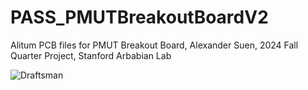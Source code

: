 # PASS_PMUTBreakoutBoardV2
Alitum PCB files for PMUT Breakout Board,
Alexander Suen, 2024 Fall Quarter Project, Stanford Arbabian Lab


![Draftsman](https://github.com/user-attachments/assets/843364a0-f2fb-4b8a-b420-ac9ba2bdd18c)
